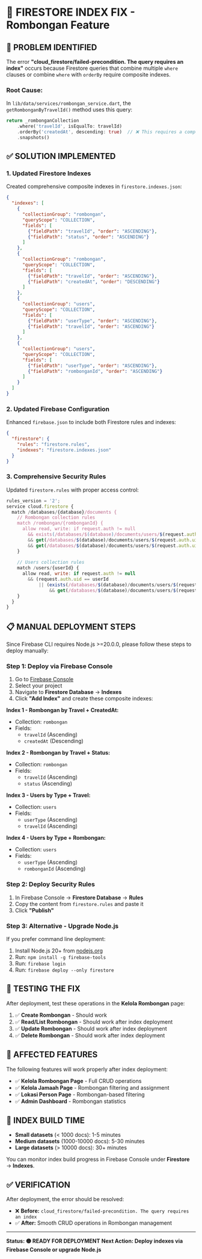 # 🔧 FIRESTORE INDEX FIX - Rombongan Feature

## 🚨 **PROBLEM IDENTIFIED**

The error **"cloud_firestore/failed-precondition. The query requires an index"** occurs because Firestore queries that combine multiple `where` clauses or combine `where` with `orderBy` require composite indexes.

### **Root Cause:**
In `lib/data/services/rombongan_service.dart`, the `getRombonganByTravelId()` method uses this query:
```dart
return _rombonganCollection
    .where('travelId', isEqualTo: travelId)
    .orderBy('createdAt', descending: true)  // ❌ This requires a composite index
    .snapshots()
```

## ✅ **SOLUTION IMPLEMENTED**

### **1. Updated Firestore Indexes**
Created comprehensive composite indexes in `firestore.indexes.json`:

```json
{
  "indexes": [
    {
      "collectionGroup": "rombongan",
      "queryScope": "COLLECTION", 
      "fields": [
        {"fieldPath": "travelId", "order": "ASCENDING"},
        {"fieldPath": "status", "order": "ASCENDING"}
      ]
    },
    {
      "collectionGroup": "rombongan",
      "queryScope": "COLLECTION",
      "fields": [
        {"fieldPath": "travelId", "order": "ASCENDING"},
        {"fieldPath": "createdAt", "order": "DESCENDING"}
      ]
    },
    {
      "collectionGroup": "users",
      "queryScope": "COLLECTION",
      "fields": [
        {"fieldPath": "userType", "order": "ASCENDING"},
        {"fieldPath": "travelId", "order": "ASCENDING"}
      ]
    },
    {
      "collectionGroup": "users",
      "queryScope": "COLLECTION", 
      "fields": [
        {"fieldPath": "userType", "order": "ASCENDING"},
        {"fieldPath": "rombonganId", "order": "ASCENDING"}
      ]
    }
  ]
}
```

### **2. Updated Firebase Configuration**
Enhanced `firebase.json` to include both Firestore rules and indexes:

```json
{
  "firestore": {
    "rules": "firestore.rules",
    "indexes": "firestore.indexes.json"
  }
}
```

### **3. Comprehensive Security Rules**
Updated `firestore.rules` with proper access control:

```javascript
rules_version = '2';
service cloud.firestore {
  match /databases/{database}/documents {
    // Rombongan collection rules
    match /rombongan/{rombonganId} {
      allow read, write: if request.auth != null 
        && exists(/databases/$(database)/documents/users/$(request.auth.uid))
        && get(/databases/$(database)/documents/users/$(request.auth.uid)).data.userType == 'travel'
        && get(/databases/$(database)/documents/users/$(request.auth.uid)).data.travelId == resource.data.travelId;
    }
    
    // Users collection rules  
    match /users/{userId} {
      allow read, write: if request.auth != null 
        && (request.auth.uid == userId 
            || (exists(/databases/$(database)/documents/users/$(request.auth.uid))
                && get(/databases/$(database)/documents/users/$(request.auth.uid)).data.userType == 'travel'));
    }
  }
}
```

## 📋 **MANUAL DEPLOYMENT STEPS**

Since Firebase CLI requires Node.js >=20.0.0, please follow these steps to deploy manually:

### **Step 1: Deploy via Firebase Console**
1. Go to [Firebase Console](https://console.firebase.google.com/)
2. Select your project
3. Navigate to **Firestore Database** → **Indexes**
4. Click **"Add Index"** and create these composite indexes:

**Index 1 - Rombongan by Travel + CreatedAt:**
- Collection: `rombongan`
- Fields: 
  - `travelId` (Ascending)
  - `createdAt` (Descending)

**Index 2 - Rombongan by Travel + Status:**  
- Collection: `rombongan`
- Fields:
  - `travelId` (Ascending)
  - `status` (Ascending)

**Index 3 - Users by Type + Travel:**
- Collection: `users`
- Fields:
  - `userType` (Ascending) 
  - `travelId` (Ascending)

**Index 4 - Users by Type + Rombongan:**
- Collection: `users`
- Fields:
  - `userType` (Ascending)
  - `rombonganId` (Ascending)

### **Step 2: Deploy Security Rules**
1. In Firebase Console → **Firestore Database** → **Rules**
2. Copy the content from `firestore.rules` and paste it
3. Click **"Publish"**

### **Step 3: Alternative - Upgrade Node.js**
If you prefer command line deployment:
1. Install Node.js 20+ from [nodejs.org](https://nodejs.org/)
2. Run: `npm install -g firebase-tools`
3. Run: `firebase login`
4. Run: `firebase deploy --only firestore`

## 🧪 **TESTING THE FIX**

After deployment, test these operations in the **Kelola Rombongan** page:

1. ✅ **Create Rombongan** - Should work
2. ✅ **Read/List Rombongan** - Should work after index deployment
3. ✅ **Update Rombongan** - Should work after index deployment  
4. ✅ **Delete Rombongan** - Should work after index deployment

## 📱 **AFFECTED FEATURES**

The following features will work properly after index deployment:

- ✅ **Kelola Rombongan Page** - Full CRUD operations
- ✅ **Kelola Jamaah Page** - Rombongan filtering and assignment
- ✅ **Lokasi Person Page** - Rombongan-based filtering
- ✅ **Admin Dashboard** - Rombongan statistics

## 🔄 **INDEX BUILD TIME**

- **Small datasets** (< 1000 docs): 1-5 minutes
- **Medium datasets** (1000-10000 docs): 5-30 minutes
- **Large datasets** (> 10000 docs): 30+ minutes

You can monitor index build progress in Firebase Console under **Firestore** → **Indexes**.

## ✅ **VERIFICATION**

After deployment, the error should be resolved:
- ❌ **Before:** `cloud_firestore/failed-precondition. The query requires an index`
- ✅ **After:** Smooth CRUD operations in Rombongan management

---

**Status: 🟡 READY FOR DEPLOYMENT**
**Next Action: Deploy indexes via Firebase Console or upgrade Node.js**
